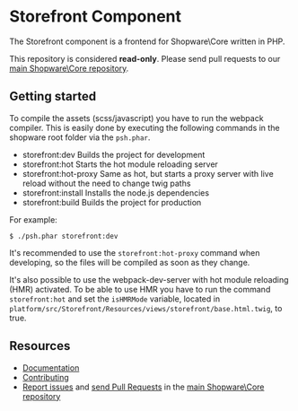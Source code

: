 Storefront Component
====================

The Storefront component is a frontend for Shopware\Core written in PHP. 

This repository is considered **read-only**. Please send pull requests
to our [main Shopware\Core repository](https://github.com/shopware/shopware).


Getting started
---------

To compile the assets (scss/javascript) you have to run the webpack compiler.
This is easily done by executing the following commands in the shopware root folder via the `psh.phar`.

- storefront:dev        Builds the project for development
- storefront:hot        Starts the hot module reloading server
- storefront:hot-proxy  Same as hot, but starts a proxy server with live reload without the need to change twig paths
- storefront:install    Installs the node.js dependencies
- storefront:build      Builds the project for production

For example:
```
$ ./psh.phar storefront:dev
```

It's recommended to use the `storefront:hot-proxy` command when developing, so the files will be compiled as soon as they change.

It's also possible to use the webpack-dev-server with hot module reloading (HMR) activated.
To be able to use HMR you have to run the command `storefront:hot` and set the `isHMRMode` variable,
located in `platform/src/Storefront/Resources/views/storefront/base.html.twig`, to true.


Resources
---------

  * [Documentation](https://developer.shopware.com)
  * [Contributing](https://developer.shopware.com/docs/resources/guidelines/code/contribution.html)
  * [Report issues](https://github.com/shopware/shopware/issues) and
    [send Pull Requests](https://github.com/shopware/shopware/pulls)
    in the [main Shopware\Core repository](https://github.com/shopware/shopware)
